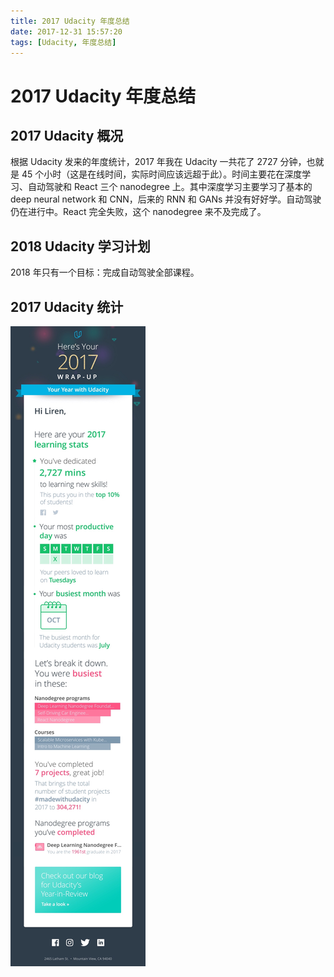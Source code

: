 ```yaml
---
title: 2017 Udacity 年度总结
date: 2017-12-31 15:57:20
tags: [Udacity, 年度总结]
---
```


# 2017 Udacity 年度总结

## 2017 Udacity 概况
根据 Udacity 发来的年度统计，2017 年我在 Udacity 一共花了 2727 分钟，也就是 45 个小时（这是在线时间，实际时间应该远超于此）。时间主要花在深度学习、自动驾驶和 React 三个 nanodegree 上。其中深度学习主要学习了基本的 deep neural network 和 CNN，后来的 RNN 和 GANs 并没有好好学。自动驾驶仍在进行中。React 完全失败，这个 nanodegree 来不及完成了。

## 2018 Udacity 学习计划
2018 年只有一个目标：完成自动驾驶全部课程。

## 2017 Udacity 统计
![](/images/2017-12-31-udacity-2017-summary/IMG_4256.jpg)
